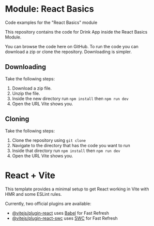 # Module: React Basics

Code examples for the "React Basics" module

This repository contains the code for Drink App inside the React Basics Module.

You can browse the code here on GitHub. To run the code you can download a zip or clone the repository. Downloading is simpler.

## Downloading

Take the following steps:

1. Download a zip file.
2. Unzip the file.
3. Inside the new directory run `npm install` then `npm run dev`
4. Open the URL Vite shows you.

## Cloning

Take the following steps:

1. Clone the repository using `git clone`
2. Navigate to the directory that has the code you want to run
3. Inside that directory run `npm install` then `npm run dev`
4. Open the URL Vite shows you.

# React + Vite

This template provides a minimal setup to get React working in Vite with HMR and some ESLint rules.

Currently, two official plugins are available:

- [@vitejs/plugin-react](https://github.com/vitejs/vite-plugin-react/blob/main/packages/plugin-react/README.md) uses [Babel](https://babeljs.io/) for Fast Refresh
- [@vitejs/plugin-react-swc](https://github.com/vitejs/vite-plugin-react-swc) uses [SWC](https://swc.rs/) for Fast Refresh
